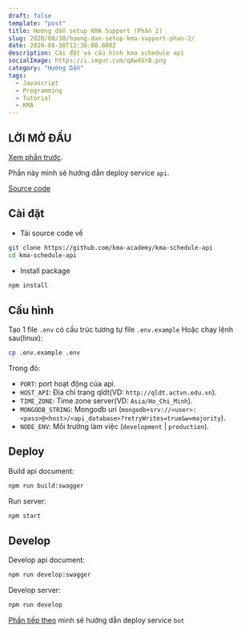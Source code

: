 ```yaml
---
draft: false
template: "post"
title: Hướng dẫn setup KMA Support (Phần 2)
slug: 2020/08/30/huong-dan-setup-kma-support-phan-2/
date: 2020-08-30T12:30:00.000Z
description: Cài đặt và cấu hình kma schedule api
socialImage: https://i.imgur.com/qAw4VrB.png
category: "Hướng Dẫn"
tags:
  - Javascript
  - Programming
  - Tutorial
  - KMA
---
```


## LỜI MỞ ĐẦU

[Xem phần trước](/posts/2020/08/30/huong-dan-setup-kma-support-phan-1).

Phần này mình sẽ hướng dẫn deploy service `api`.

[Source code](https://github.com/kma-academy/kma-schedule-api)
## Cài đặt

- Tải source code về
```bash
git clone https://github.com/kma-academy/kma-schedule-api
cd kma-schedule-api
```
- Install package
```bash
npm install
```

## Cấu hình

Tạo 1 file `.env` có cấu trúc tương tự file `.env.example`
Hoặc chạy lệnh sau(linux):

```bash
cp .env.example .env
```

Trong đó:
- `PORT`: port hoạt động của api.
- `HOST_API`: Địa chỉ trang qldt(VD: `http://qldt.actvn.edu.vn`).
- `TIME_ZONE`: Time zone server(VD: `Asia/Ho_Chi_Minh`).
- `MONGODB_STRING`: Mongodb uri (`mongodb+srv://<user>:<pass>@<host>/<api_database>?retryWrites=true&w=majority`).
- `NODE_ENV`: Môi trường làm việc (`development` | `production`).

## Deploy 

Build api document:
```bash
npm run build:swagger
```
Run server:
```bash
npm start
```

## Develop

Develop api document:
```bash
npm run develop:swagger
```
Develop server:
```bash
npm run develop
```
[Phần tiếp theo](/posts/2020/08/30/huong-dan-setup-kma-support-phan-3) mình sẽ hướng dẫn deploy service `bot`
